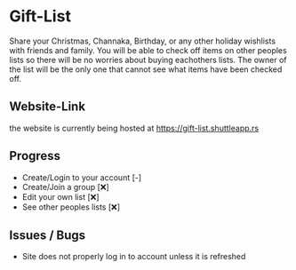 # Gift-List

Share your Christmas, Channaka, Birthday, or any other holiday wishlists with friends and family.
You will be able to check off items on other peoples lists so there will be no worries about buying eachothers lists.
The owner of the list will be the only one that cannot see what items have been checked off.

## Website-Link

the website is currently being hosted at
https://gift-list.shuttleapp.rs


## Progress

- Create/Login to your account [-]
- Create/Join a group [❌]
- Edit your own list [❌]
- See other peoples lists [❌]

## Issues / Bugs

- Site does not properly log in to account unless it is refreshed
